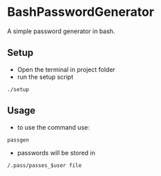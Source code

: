 # BashPasswordGenerator
A simple password generator in bash.

## Setup
- Open the terminal in project folder
- run the setup script
```
./setup 
```
## Usage
- to use the command use:
```
passgen
```
- passwords will be stored in 

```
/.pass/passes_$user file
```
